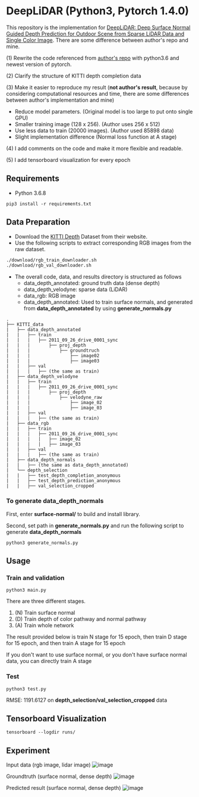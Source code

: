 # DeepLiDAR (Python3, Pytorch 1.4.0)
This repository is the implementation for [DeepLiDAR: Deep Surface Normal Guided Depth Prediction for Outdoor Scene from Sparse LiDAR Data and Single Color Image](http://openaccess.thecvf.com/content_CVPR_2019/papers/Qiu_DeepLiDAR_Deep_Surface_Normal_Guided_Depth_Prediction_for_Outdoor_Scene_CVPR_2019_paper.pdf). There are some difference between author's repo and mine.

(1) Rewrite the code referenced from [author's repo](https://github.com/JiaxiongQ/DeepLiDAR) with python3.6 and newest version of pytorch. 

(2) Clarify the structure of KITTI depth completion data

(3) Make it easier to reproduce my result (**not author's result**, because by considering computational resources and time, there are some differences between author's implementation and mine)
 - Reduce model parameters. (Original model is too large to put onto single GPU)
 - Smaller training image (128 x 256). (Author uses 256 x 512)
 - Use less data to train (20000 images). (Author used 85898 data)
 - Slight implementation difference (Normal loss function at A stage)

(4) I add comments on the code and make it more flexible and readable. 

(5) I add tensorboard visualization for every epoch



## Requirements
* Python 3.6.8
```
pip3 install -r requirements.txt
```

## Data Preparation
- Download the [KITTI Depth](http://www.cvlibs.net/datasets/kitti/eval_depth.php?benchmark=depth_completion) Dataset from their website.
- Use the following scripts to extract corresponding RGB images from the raw dataset. 
```bash
./download/rgb_train_downloader.sh
./download/rgb_val_downloader.sh
```
* The overall code, data, and results directory is structured as follows
  * data_depth_annotated: ground truth data (dense depth)
  * data_depth_velodyne: sparse data (LiDAR)
  * data_rgb: RGB image
  * data_depth_annotated: Used to train surface normals, and generated from **data_depth_annotated** by using **generate_normals.py**

```
.
├── KITTI_data
|   ├── data_depth_annotated
|   |   ├── train
|   |   |   ├── 2011_09_26_drive_0001_sync
|   |   |       ├── proj_depth
|   |   |           ├── groundtruch
|   |   |               ├── image02
|   |   |               ├── image03
|   |   ├── val
|   |   |   ├── (the same as train)
|   ├── data_depth_velodyne
|   |   ├── train
|   |   |   ├── 2011_09_26_drive_0001_sync
|   |   |       ├── proj_depth
|   |   |           ├── velodyne_raw
|   |   |               ├── image_02
|   |   |               ├── image_03
|   |   ├── val
|   |   |   ├── (the same as train)
|   ├── data_rgb
|   |   ├── train
|   |   |   ├── 2011_09_26_drive_0001_sync
|   |   |   |   ├── image_02
|   |   |   |   ├── image_03
|   |   ├── val
|   |   |   ├── (the same as train)
|   ├── data_depth_normals
|   |   ├── (the same as data_depth_annotated)
|   └── depth_selection
|   |   ├── test_depth_completion_anonymous
|   |   ├── test_depth_prediction_anonymous
|   |   ├── val_selection_cropped

```
### To generate **data_depth_normals**
First, enter **surface-normal/** to build and install library. 

Second, set path in **generate_normals.py** and run the following script to generate **data_depth_normals**
```
python3 generate_normals.py
```


## Usage


### Train and validation
```
python3 main.py
```
There are three different stages.
1. (N) Train surface normal
2. (D) Train depth of color pathway and normal pathway
3. (A) Train whole network

The result provided below is train N stage for 15 epoch, then train D stage for 15 epoch, and then train A stage for 15 epoch

If you don't want to use surface normal, or you don't have surface normal data, you can directly train A stage

### Test
```
python3 test.py
```
RMSE: 1191.6127 on **depth_selection/val_selection_cropped** data

## Tensorboard Visualization
```
tensorboard --logdir runs/
```

## Experiment
Input data (rgb image, lidar image)
![image](https://github.com/ChingYenShih/EECS-545-Final/blob/master/final/figure/input.png)

Groundtruth (surface normal, dense depth)
![image](https://github.com/ChingYenShih/EECS-545-Final/blob/master/final/figure/gt.png)

Predicted result (surface normal, dense depth)
![image](https://github.com/ChingYenShih/EECS-545-Final/blob/master/final/figure/pred.png)
